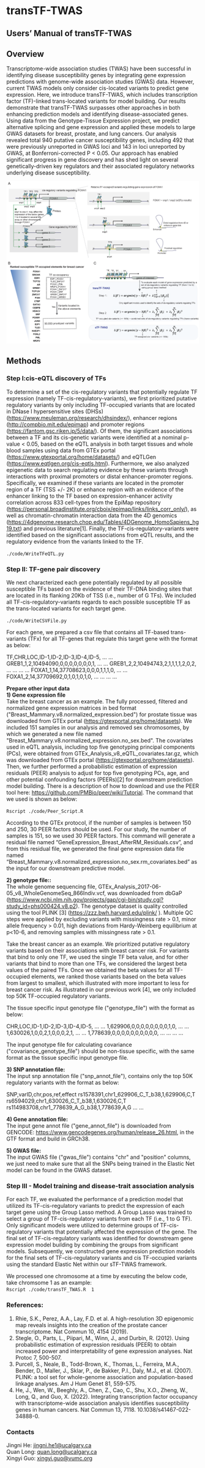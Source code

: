 # transTF-TWAS
## Users’ Manual of transTF-TWAS
## Overview
Transcriptome-wide association studies (TWAS) have been successful in identifying disease susceptibility genes by integrating gene expression predictions with genome-wide association studies (GWAS) data. However, current TWAS models only consider cis-located variants to predict gene expression. Here, we introduce transTF-TWAS, which includes transcription factor (TF)-linked trans-located variants for model building. Our results demonstrate that transTF-TWAS surpasses other approaches in both enhancing prediction models and identifying disease-associated genes. Using data from the Genotype-Tissue Expression project, we predict alternative splicing and gene expression and applied these models to large GWAS datasets for breast, prostate, and lung cancers. Our analysis revealed total 940 putative cancer susceptibility genes, including 492 that were previously unreported in GWAS loci and 143 in loci unreported by GWAS, at Bonferroni-corrected P < 0.05. Our approach has enabled significant progress in gene discovery and has shed light on several genetically-driven key regulators and their associated regulatory networks underlying disease susceptibility.

![My Image](Fig1A_B.PNG)

## Methods

### Step I:cis-eQTL discovery of TFs
To determine a set of the cis-regulatory variants that potentially regulate TF expression (namely TF-cis-regulatory-variants), we first prioritized putative regulatory variants by only including TF-occupied variants that are located in DNase I hypersensitive sites (DHSs) (https://www.meuleman.org/research/dhsindex/), enhancer regions (http://compbio.mit.edu/epimap) and promoter regions (https://fantom.gsc.riken.jp/5/data/). Of them, the significant associations between a TF and its cis-genetic variants were identified at a nominal p-value < 0.05, based on the eQTL analysis in both target tissues and whole blood samples using data from GTEx portal (https://www.gtexportal.org/home/datasets/) and eQTLGen (https://www.eqtlgen.org/cis-eqtls.html). Furthermore, we also analyzed epigenetic data to search regulating evidence by these variants through interactions with proximal promoters or distal enhancer-promoter regions. Specifically, we examined if these variants are located in the promoter region of a TF (TSS +/- 2K) or enhance region with an evidence of the enhancer linking to the TF based on expression-enhancer activity correlation across 833 cell-types from the EpiMap repository (https://personal.broadinstitute.org/cboix/epimap/links/links_corr_only/), as well as chromatin-chromatin interaction data from the 4D genomics (https://4dgenome.research.chop.edu/Tables/4DGenome_HomoSapiens_hg19.txt) and previous literature[1]. Finally, the TF-cis-regulatory-variants were identified based on the significant associations from eQTL results, and the regulatory evidence from the variants linked to the TF. 

`./code/WriteTFeQTL.py`

### Step II: TF-gene pair discovery
We next characterized each gene potentially regulated by all possible susceptible TFs based on the evidence of their TF-DNA binding sites that are located in its flanking 20Kb of TSS (i.e., number of G TFs). We included all TF-cis-regulatory-variants regards to each possible susceptible TF as the trans-located variants for each target gene. 

`./code/WriteCSVFile.py`

For each gene, we prepared a csv file that contains all TF-based trans-variants (TFx) for all TF-genes that regulate this target gene with the format as below:

TF,CHR,LOC,ID-1,ID-2,ID-3,ID-4,ID-5, … … 
GREB1_1,2,10494090,0,0,0,0,0,0,0,1, … … 
GREB1_2,2,10494743,2,1,1,1,1,2,0,2, … … 
… … 
FOXA1_1,14,37708623,0,0,0,1,1,1,0, … … 
FOXA1_2,14,37709692,0,1,0,1,0,1,0, … … 
… …

**Prepare other input data** \
**1) Gene expression file** \
Take the breast cancer as an example. The fully processed, filtered and normalized gene expression matrices in bed format ("Breast_Mammary.v8.normalized_expression.bed") for prostate tissue was downloaded from GTEx portal (https://gtexportal.org/home/datasets). We included 151 samples in our analysis and removed sex chromosomes, by which we generated a new file named "Breast_Mammary.v8.normalized_expression.no_sex.bed". The covariates used in eQTL analysis, including top five genotyping principal components (PCs), were obtained from GTEx_Analysis_v8_eQTL_covariates.tar.gz, which was downloaded from GTEx portal (https://gtexportal.org/home/datasets). Then, we further performed a probabilistic estimation of expression residuals (PEER) analysis to adjust for top five genotyping PCs, age, and other potential confounding factors (PEERs)[2] for downstream prediction model building. There is a description of how to download and use the PEER tool here: https://github.com/PMBio/peer/wiki/Tutorial. The command that we used is shown as below:

`Rscript ./code/Peer_Script.R`

According to the GTEx protocol, if the number of samples is between 150 and 250, 30 PEER factors should be used. For our study, the number of samples is 151, so we used 30 PEER factors. This command will generate a residual file named “GeneExpression_Breast_AfterRM_Residuals.csv”, and from this residual file, we generated the final gene expression data file named “Breast_Mammary.v8.normalized_expression.no_sex.rm_covariates.bed” as the input for our downstream predictive model.

**2) genotype file::** \
The whole genome sequencing file, GTEx_Analysis_2017-06-05_v8_WholeGenomeSeq_866Indiv.vcf, was downloaded from dbGaP (https://www.ncbi.nlm.nih.gov/projects/gap/cgi-bin/study.cgi?study_id=phs000424.v8.p2). The genotype dataset is quality controlled using the tool PLINK [3] (https://zzz.bwh.harvard.edu/plink/ ). Multiple QC steps were applied by excluding variants with missingness rate > 0.1, minor allele frequency > 0.01, high deviations from Hardy-Weinberg equilibrium at p<10-6, and removing samples with missingness rate > 0.1.

Take the breast cancer as an example. We prioritized putative regulatory variants based on their associations with breast cancer risk. For variants that bind to only one TF, we used the single TF beta value, and for other variants that bind to more than one TFs, we considered the largest beta values of the paired TFs. Once we obtained the beta values for all TF-occupied elements, we ranked those variants based on the beta values from largest to smallest, which illustrated with more important to less for breast cancer risk. As illustrated in our previous work [4], we only included top 50K TF-occupied regulatory variants.

The tissue specific input genotype file ("genotype_file") with the format as below:

CHR,LOC,ID-1,ID-2,ID-3,ID-4,ID-5, … … 
1,629906,0,0,0,0,0,0,0,0,1,0, … … 
1,630026,1,0,0,2,1,0,0,0,2,1, … … 
1,778639,0,0,0,0,0,0,0,0,0,0, … … 
… …

The input genotype file for calculating covariance ("covariance_genotype_file") should be non-tissue specific, with the same format as the tissue specific input genotype file.

**3) SNP annotation file:** \
The input snp annotation file ("snp_annot_file"), contains only the top 50K regulatory variants with the format as below:

SNP,varID,chr,pos,ref,effect 
rs1578391,chr1_629906_C_T_b38,1,629906,C,T 
rs6594029,chr1_630026_C_T_b38,1,630026,C,T 
rs114983708,chr1_778639_A_G_b38,1,778639,A,G 
… …

**4) Gene annotation file:** \
The input gene annot file ("gene_annot_file") is downloaded from GENCODE: https://www.gencodegenes.org/human/release_26.html, in the GTF format and build in GRCh38.

**5)	GWAS file:** \
The input GWAS file ("gwas_file") contains "chr" and "position" columns, we just need to make sure that all the SNPs being trained in the Elastic Net model can be found in the GWAS dataset.

### Step III - Model training and disease-trait association analysis
For each TF, we evaluated the performance of a prediction model that utilized its TF-cis-regulatory variants to predict the expression of each target gene using the Group Lasso method. A Group Lasso was trained to select a group of TF-cis-regulatory variants from each TF (i.e., 1 to G TF). Only significant models were utilized to determine groups of TF-cis-regulatory variants that potentially affected the expression of the gene. The final set of TF-cis-regulatory variants was identified for downstream gene expression model building by combining the groups from significant models. Subsequently, we constructed gene expression prediction models for the final sets of TF-cis-regulatory variants and cis TF-occupied variants using the standard Elastic Net within our sTF-TWAS framework.

We processed one chromosome at a time by executing the below code, take chromsome 1 as an example:\
`Rscript ./code/transTF_TWAS.R  1`

### References: 
1. Rhie, S.K., Perez, A.A., Lay, F.D. et al. A high-resolution 3D epigenomic map reveals insights into the creation of the prostate cancer transcriptome. Nat Commun 10, 4154 (2019).
2. Stegle, O., Parts, L., Piipari, M., Winn, J., and Durbin, R. (2012). Using probabilistic estimation of expression residuals (PEER) to obtain increased power and interpretability of gene expression analyses. Nat Protoc 7, 500-507.
3. Purcell, S., Neale, B., Todd-Brown, K., Thomas, L., Ferreira, M.A., Bender, D., Maller, J., Sklar, P., de Bakker, P.I., Daly, M.J., et al. (2007). PLINK: a tool set for whole-genome association and population-based linkage analyses. Am J Hum Genet 81, 559-575.
4. He, J., Wen, W., Beeghly, A., Chen, Z., Cao, C., Shu, X.O., Zheng, W., Long, Q., and Guo, X. (2022). Integrating transcription factor occupancy with transcriptome-wide association analysis identifies susceptibility genes in human cancers. Nat Commun 13, 7118. 10.1038/s41467-022-34888-0.

### Contacts
  Jingni He: jingni.he1@ucalgary.ca<br>
  Quan Long: quan.long@ucalgary.ca<br>
  Xingyi Guo: xingyi.guo@vumc.org<br>


